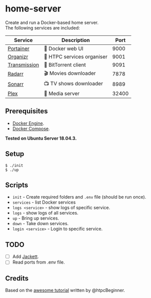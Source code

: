 # home-server

Create and run a Docker-based home server.  
The following services are included:

| Service                                           | Description                | Port  |
| ------------------------------------------------- | -------------------------- | ----- |  
| [Portainer](https://www.portainer.io/)            | 🐋 Docker web UI           | 9000  |  
| [Organizr](https://github.com/causefx/Organizr)   | 📑 HTPC services organiser | 9001  |  
| [Transmission](https://transmissionbt.com/)       | 🌊 BitTorrent client       | 9091  |  
| [Radarr](https://radarr.video/)                   | 🎬 Movies downloader       | 7878  |  
| [Sonarr](https://sonarr.tv/)                      | 📺 TV shows downloader     | 8989  |  
| [Plex](http://plex.tv/)                           | 🎦 Media server            | 32400 |  


## Prerequisites
- [Docker Engine](https://docs.docker.com/install/linux/docker-ce/ubuntu/).
- [Docker Compose](https://docs.docker.com/compose/install/).

**Tested on Ubuntu Server 18.04.3.**

## Setup
```
$ ./init
$ ./up
```
## Scripts
- `init` - Create required folders and `.env` file (should be run once).
- `services` - list Docker services
- `logs <service>` - show logs of specific service.
- `logs` - show logs of all services.
- `up` - Bring up services.
- `down` - Take down services.
- `login <service>` - Login to specific service.

## TODO
- [ ] Add [Jackett](https://hub.docker.com/r/linuxserver/jackett/).  
- [ ] Read ports from .env file.  

## Credits
Based on the [awesome tutorial](https://www.smarthomebeginner.com/docker-home-media-server-2018-basic/) written by @htpcBeginner.
